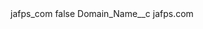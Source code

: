 <?xml version="1.0" encoding="UTF-8"?>
<CustomMetadata xmlns="http://soap.sforce.com/2006/04/metadata" xmlns:xsi="http://www.w3.org/2001/XMLSchema-instance" xmlns:xsd="http://www.w3.org/2001/XMLSchema">
    <label>jafps_com</label>
    <protected>false</protected>
    <values>
        <field>Domain_Name__c</field>
        <value xsi:type="xsd:string">jafps.com</value>
    </values>
</CustomMetadata>
